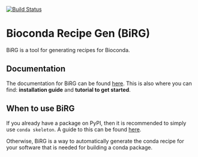 [![Build Status](https://travis-ci.org/Hogfeldt/bioconda_recipe_gen.svg?branch=master)](https://travis-ci.org/Hogfeldt/bioconda_recipe_gen)

# Bioconda Recipe Gen (BiRG)
BiRG is a tool for generating recipes for Bioconda.

## Documentation
The documentation for BiRG can be found [here](https://birg.readthedocs.io/en/latest/). 
This is also where you can find: **installation guide** and **tutorial to get started**.

## When to use BiRG
If you already have a package on PyPI, then it is recommended to simply use `conda skeleton`. 
A guide to this can be found [here](https://docs.conda.io/projects/conda-build/en/latest/user-guide/tutorials/build-pkgs-skeleton.html).

Otherwise, BiRG is a way to automatically generate the conda recipe for your software that is needed for building a conda package.

 